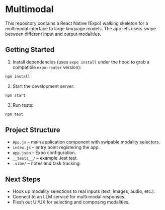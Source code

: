 # Multimodal

This repository contains a React Native (Expo) walking skeleton for a multimodal interface to large language models. The app lets users swipe between different input and output modalities.

## Getting Started

1. Install dependencies (uses `expo install` under the hood to grab a compatible `expo-router` version):

```bash
npm install
```

2. Start the development server:

```bash
npm start
```

3. Run tests:

```bash
npm test
```

## Project Structure

- `App.js` – main application component with swipable modality selectors.
- `index.js` – entry point registering the app.
- `app.json` – Expo configuration.
- `__tests__/` – example Jest test.
- `.vibe/` – notes and task tracking.

## Next Steps

- Hook up modality selections to real inputs (text, images, audio, etc.).
- Connect to an LLM service for multi‑modal responses.
- Flesh out UI/UX for selecting and composing modalities.
